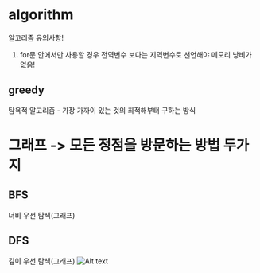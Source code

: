 # algorithm
알고리즘 유의사항!

1. for문 안에서만 사용할 경우 전역변수 보다는 지역변수로 선언해야 메모리 낭비가 없음!


greedy
------
탐욕적 알고리즘 - 가장 가까이 있는 것의 최적해부터 구하는 방식



그래프 -> 모든 정점을 방문하는 방법 두가지
==========================================

BFS
----
너비 우선 탐색(그래프)

DFS
---
깊이 우선 탐색(그래프)
![Alt text](/path/to/bfsdfs.png)
